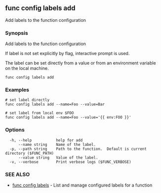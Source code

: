 ## func config labels add

Add labels to the function configuration

### Synopsis

Add labels to the function configuration

If label is not set explicitly by flag, interactive prompt is used.

The label can be set directly from a value or from an environment variable on
the local machine.


```
func config labels add
```

### Examples

```
# set label directly
func config labels add --name=Foo --value=Bar

# set label from local env $FOO
func config labels add --name=Foo --value='{{ env:FOO }}'
```

### Options

```
  -h, --help           help for add
      --name string    Name of the label.
  -p, --path string    Path to the function.  Default is current directory ($FUNC_PATH)
      --value string   Value of the label.
  -v, --verbose        Print verbose logs ($FUNC_VERBOSE)
```

### SEE ALSO

* [func config labels](func_config_labels.md)	 - List and manage configured labels for a function

